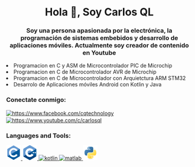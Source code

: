 <h1 align="center">Hola 👋, Soy Carlos QL</h1>
<h3 align="center">Soy una persona apasionada por la electrónica, la programación de sistemas embebidos y desarrollo de aplicaciones móviles. Actualmente soy creador de contenido en Youtube</h3>
<li> Programacion en C y ASM de Microcontrolador PIC de Microchip </li>
<li> Programacion en C de Microcontrolador AVR de Microchip </li>
<li> Programacion en C de Microcontrolador con Arquietctura ARM STM32 </li>
<li> Desarrolo de Aplicaciones móviles Android con Kotlin y Java </li>

<h3 align="left">Conectate conmigo:</h3>
<p align="left">
<a href="https://fb.com/https://www.facebook.com/cqtechnology" target="blank"><img align="center" src="https://raw.githubusercontent.com/rahuldkjain/github-profile-readme-generator/master/src/images/icons/Social/facebook.svg" alt="https://www.facebook.com/cqtechnology" height="30" width="40" /></a>
<a href="https://www.youtube.com/c/https://www.youtube.com/c/carlosql" target="blank"><img align="center" src="https://raw.githubusercontent.com/rahuldkjain/github-profile-readme-generator/master/src/images/icons/Social/youtube.svg" alt="https://www.youtube.com/c/carlosql" height="30" width="40" /></a>
</p>

<h3 align="left">Languages and Tools:</h3>
<p align="left"> <a href="https://www.cprogramming.com/" target="_blank" rel="noreferrer"> <img src="https://raw.githubusercontent.com/devicons/devicon/master/icons/c/c-original.svg" alt="c" width="40" height="40"/> </a> <a href="https://www.w3schools.com/cpp/" target="_blank" rel="noreferrer"> <img src="https://raw.githubusercontent.com/devicons/devicon/master/icons/cplusplus/cplusplus-original.svg" alt="cplusplus" width="40" height="40"/> </a> <a href="https://kotlinlang.org" target="_blank" rel="noreferrer"> <img src="https://www.vectorlogo.zone/logos/kotlinlang/kotlinlang-icon.svg" alt="kotlin" width="40" height="40"/> </a> <a href="https://www.mathworks.com/" target="_blank" rel="noreferrer"> <img src="https://upload.wikimedia.org/wikipedia/commons/2/21/Matlab_Logo.png" alt="matlab" width="40" height="40"/> </a> <a href="https://www.python.org" target="_blank" rel="noreferrer"> <img src="https://raw.githubusercontent.com/devicons/devicon/master/icons/python/python-original.svg" alt="python" width="40" height="40"/> </a> </p>
